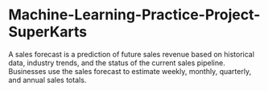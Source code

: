 # Machine-Learning-Practice-Project-SuperKarts
A sales forecast is a prediction of future sales revenue based on historical data, industry trends, and the status of the current sales pipeline. Businesses use the sales forecast to estimate weekly, monthly, quarterly, and annual sales totals.
